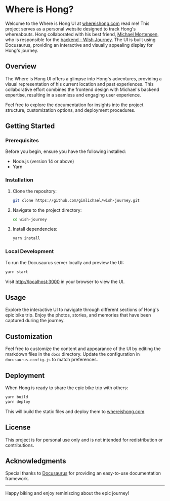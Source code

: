# Where is Hong?

Welcome to the Where is Hong UI at [whereishong.com](https://whereishong.com) read me! This project serves as a personal website designed to track Hong's whereabouts. Hong collaborated with his best friend, [Michael Mortensen](https://github.com/gimlichael), who is responsible for the [backend - Wish Journey](https://github.com/gimlichael/wish-journey). The UI is built using Docusaurus, providing an interactive and visually appealing display for Hong's journey.

## Overview

The Where is Hong UI offers a glimpse into Hong's adventures, providing a visual representation of his current location and past experiences. This collaborative effort combines the frontend design with Michael's backend expertise, resulting in a seamless and engaging user experience.

Feel free to explore the documentation for insights into the project structure, customization options, and deployment procedures.



## Getting Started

### Prerequisites

Before you begin, ensure you have the following installed:

- Node.js (version 14 or above)
- Yarn

### Installation

1. Clone the repository:

    ```bash
    git clone https://github.com/gimlichael/wish-journey.git
    ```

2. Navigate to the project directory:

    ```bash
    cd wish-journey
    ```

3. Install dependencies:

    ```bash
    yarn install
    ```

### Local Development

To run the Docusaurus server locally and preview the UI:

```bash
yarn start
```

Visit [http://localhost:3000](http://localhost:3000) in your browser to view the UI.

## Usage

Explore the interactive UI to navigate through different sections of Hong's epic bike trip. Enjoy the photos, stories, and memories that have been captured during the journey.

## Customization

Feel free to customize the content and appearance of the UI by editing the markdown files in the `docs` directory. Update the configuration in `docusaurus.config.js` to match preferences.

## Deployment

When Hong is ready to share the epic bike trip with others:

```bash
yarn build
yarn deploy
```

This will build the static files and deploy them to [whereishong.com](https://whereishong.com).

## License

This project is for personal use only and is not intended for redistribution or contributions.

## Acknowledgments

Special thanks to [Docusaurus](https://docusaurus.io/) for providing an easy-to-use documentation framework.

---

Happy biking and enjoy reminiscing about the epic journey!
